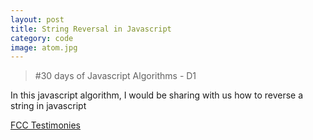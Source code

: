 ```yaml
---
layout: post
title: String Reversal in Javascript
category: code
image: atom.jpg
---
```


<blockquote>#30 days of Javascript Algorithms - D1</blockquote>

In this javascript algorithm, I would be sharing with us how to reverse a string in javascript

[FCC Testimonies](https://www.freecodecamp.org/stories)
